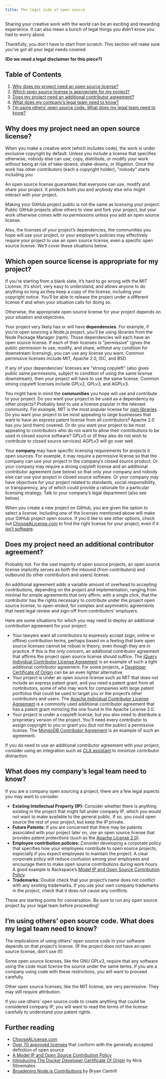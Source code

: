 ```yaml
---
title: The legal side of open source
---
```


Sharing your creative work with the world can be an exciting and rewarding experience. It can also mean a bunch of legal things you didn’t know you had to worry about.

Thankfully, you don’t have to start from scratch. This section will make sure you’ve got all your legal needs covered.

**(Do we need a legal disclaimer for this piece?)**

## Table of Contents

1. [Why does my project need an open source license?](#why-does-my-project-need-an-open-source-license)
2. [Which open source license is appropriate for my project?](#which-open-source-license-is-appropriate-for-my-project)
3. [Does my project need an additional contributor agreement?](#does-my-project-need-an-additional-contributor-agreement)
4. [What does my company’s legal team need to know?](#what-does-my-companys-legal-team-need-to-know)
5. [I’m using others’ open source code. What does my legal team need to know?](#im-using-others-open-source-code-what-does-my-legal-team-need-to-know)

## Why does my project need an open source license?

When you make a creative work (which includes code), the work is under exclusive copyright by default. Unless you include a license that specifies otherwise, nobody else can use, copy, distribute, or modify your work without being at risk of take-downs, shake-downs, or litigation. Once the work has other contributors (each a copyright holder), "nobody" starts including you.

An open source license guarantees that everyone can use, modify and share your project. It protects both you and anybody else who might interact with your project.

Making your GitHub project public is not the same as licensing your project. Public GitHub projects allow others to view and fork your project, but your work otherwise comes with no permissions unless you add an open source license.

Also, the licenses of your project’s dependencies, the communities you hope will use your project, or your employer’s policies may effectively require your project to use an open source license, even a specific open source license. We’ll cover these situations below.

## Which open source license is appropriate for my project?

If you’re starting from a blank slate, it’s hard to go wrong with the MIT License. It’s short, very easy to understand, and allows anyone to do anything so long as they keep a copy of the license, including your copyright notice. You’ll be able to release the project under a different license if and when your situation calls for doing so.

Otherwise, the appropriate open source license for your project depends on your situation and objectives.

Your project very likely has or will have **dependencies**. For example, if you’re open sourcing a Node.js project, you’ll be using libraries from the Node Package Manager (npm). Those dependencies will each have an open source license. If each of their licenses is "permissive" (gives the public permission to use, modify, and share, without any condition for downstream licensing), you can use any license you want. Common permissive licenses include MIT, Apache 2.0, ISC, and BSD.

If any of your dependencies’ licenses are "strong copyleft" (also gives public same permissions, subject to condition of using the same license downstream), then your project will have to use the same license. Common strong copyleft licenses include GPLv2, GPLv3, and AGPLv3.

You might have in mind the **communities** you hope will use and contribute to your project. Do you want your project to be used as a dependency by other projects? Probably best to use a license popular in the relevant community. For example, MIT is the most popular license for [npm libraries](https://libraries.io/npm). Do you want your project to be most appealing to large businesses that want to have an express patent license from all contributors? Apache 2.0 has you (and them) covered. Or do you want your project to be most appealing to contributors who do not want to allow their contributions to be used in closed source software? GPLv3 or (if they also do not wish to contribute to closed source services) AGPLv3 will go over well.

Your **company** may have specific licensing requirements for projects it open sources. For example, it may require a permissive license so that the company can use your project in the company’s closed source product. Or your company may require a strong copyleft license and an additional contributor agreement (see below) so that only your company and nobody else can use your project in closed source software. Or your company may have objectives for your project related to standards, social responsibility, or transparency, any of which could provide a rationale for a particular licensing strategy. Talk to your company’s legal department (also see below).

When you create a new project on GitHub, you are given the option to select a license. Including one of the licenses mentioned above will make your GitHub project open source. If you’d like to see other options, check out [ChooseALicense.com](http://choosealicense.com) to find the right license for your project, even if it [isn’t software](http://choosealicense.com/non-software/).

## Does my project need an additional contributor agreement?

Probably not. For the vast majority of open source projects, an open source license implicitly serves as both the inbound (from contributors) and outbound (to other contributors and users) license.

An additional agreement adds a variable amount of overhead to accepting contributions, depending on the project and implementation, ranging from minimal for simple agreements that only affirm, with a single click, that the contributor has the rights necessary to contribute under the project open source license, to open-ended, for complex and asymmetric agreements that need legal review and sign-off from contributors’ employers.

Here are some situations for which you may need to deploy an additional contribution agreement for your project:

* Your lawyers want all contributors to expressly accept (_sign_, online or offline) contribution terms, perhaps based on a feeling that bare open source licenses cannot be robust in theory, even though they are in practice. If this is the only concern, an additional contributor agreement that affirms the project open source license should suffice. The [jQuery Individual Contributor License Agreement](https://contribute.jquery.org/CLA/) is an example of such a light additional contributor agreement. For some projects, a [Developer Certificate of Origin](http://developercertificate.org/) can be an even lighter alternative.
* Your project is under an open source license such as MIT that does not include an express patent grant, and you need a patent grant from all contributors, some of who may work for companies with large patent portfolios that could be used to target you or the project’s other contributors and users. The [Apache Individual Contributor License Agreement](https://www.apache.org/licenses/icla.txt) is a commonly used additional contributor agreement that has a patent grant mirroring the one found in the Apache License 2.0.
* Your project is under a copyleft license, but you also need to distribute a proprietary version of the project. You'll need every contributor to assign copyright to you or grant you (but not the public) a permissive license. The [MongoDB Contributor Agreement](https://www.mongodb.com/legal/contributor-agreement) is an example of such an agreement.

If you do need to use an additional contributor agreement with your project, consider using an integration such as [CLA assistant](https://github.com/cla-assistant/cla-assistant) to minimize contributor distraction.

## What does my company’s legal team need to know?

If you are a company open sourcing a project, there are a few legal aspects you may want to consider.

* **Existing Intellectual Property (IP):** Consider whether there is anything existing in the project that might fall under company IP, which you would not want to make available to the general public. If so, you could open source the rest of your project, but keep the IP private.
* **Future Patents:** If you are concerned that there may be patents associated with your project later on, use an open source license that provides patent protections (such as the [Apache License 2.0](http://choosealicense.com/licenses/apache-2.0/)).
* **Employee contribution policies:** Consider developing a corporate policy that specifies how your employees contribute to open source projects, especially if you expect employees to maintain the project. A clear corporate policy will reduce confusion among your employees and encourage them to make open source contributions during work hours. A good example is Rackspace’s [Model IP and Open Source Contribution Policy](https://processmechanics.com/2015/07/23/a-model-ip-and-open-source-contribution-policy/).
* **Trademarks:** Double check that your project’s name does not conflict with any existing trademarks. If you use your own company trademarks in the project, check that it does not cause any conflicts.

These are starting points for conversation. Be sure to run any open source project by your legal team before proceeding!

## I’m using others’ open source code. What does my legal team need to know?

The implications of using others’ open source code in your software depends on that project’s license. (If the project does not have an open source license, don’t use it!)

Some open source licenses, like the GNU GPLv3, require that any software using the code must license the source under the same terms. If you are a company using code with these restrictions, you will want to proceed carefully.

Other open source licenses, like the MIT license, are very permissive. They may still require attribution.

If you use others’ open source code to create anything that could be considered company IP, you will want to read the terms of the license carefully to understand your patent rights.

## Further reading

* [ChooseALicense.com](http://choosealicense.com)
* [Over 70 approved licenses](https://opensource.org/licenses/alphabetical) that conform with the generally accepted definition of open source
* [A Model IP and Open Source Contribution Policy](https://processmechanics.com/2015/07/23/a-model-ip-and-open-source-contribution-policy/)
* [Introducing The Docker Developer Certificate Of Origin](https://blog.docker.com/2014/01/docker-code-contributions-require-developer-certificate-of-origin/) by Nick Stinemates
* [Broadening Node.js Contributions
](https://www.joyent.com/blog/broadening-node-js-contributions) by Bryan Cantrill
